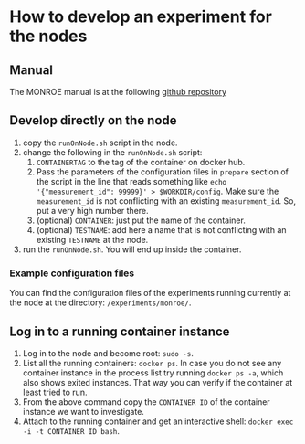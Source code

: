 # How to develop an experiment for the nodes

## Manual

The MONROE manual is at the following [github repository](https://github.com/MONROE-PROJECT/UserManual)

## Develop directly on the node

1. copy the `runOnNode.sh` script in the node.
2. change the following in the `runOnNode.sh` script:
    1. `CONTAINERTAG` to the tag of the container on docker hub.
    2. Pass the parameters of the configuration files in `prepare` section of the script in the line that reads something like `echo '{"measurement_id": 99999}' > $WORKDIR/config`. Make sure the `measurement_id` is not conflicting with an existing `measurement_id`. So, put a very high number there.
    3. (optional) `CONTAINER`: just put the name of the container.
    4. (optional) `TESTNAME`: add here a name that is not conflicting with an existing `TESTNAME` at the node.
3. run the `runOnNode.sh`. You will end up inside the container.

### Example configuration files

You can find the configuration files of the experiments running currently at the node at the directory: `/experiments/monroe/`.

## Log in to a running container instance

1. Log in to the node and become root: `sudo -s`.
2. List all the running containers: `docker ps`. In case you do not see any
container instance in the process list try running `docker ps -a`, which also
shows exited instances. That way you can verify if the container at least tried
to run.
3. From the above command copy the `CONTAINER ID` of the container instance we want to investigate.
4. Attach to the running container and get an interactive shell: `docker exec -i -t CONTAINER ID bash`.